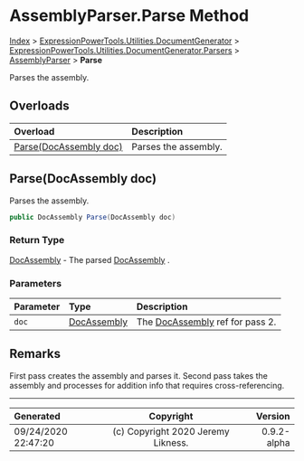 ﻿# AssemblyParser.Parse Method

[Index](../index.md) > [ExpressionPowerTools.Utilities.DocumentGenerator](ExpressionPowerTools.Utilities.DocumentGenerator.a.md) > [ExpressionPowerTools.Utilities.DocumentGenerator.Parsers](ExpressionPowerTools.Utilities.DocumentGenerator.Parsers.n.md) > [AssemblyParser](ExpressionPowerTools.Utilities.DocumentGenerator.Parsers.AssemblyParser.cs.md) > **Parse**

Parses the assembly.

## Overloads

| Overload | Description |
| :-- | :-- |
| [Parse(DocAssembly doc)](#parsedocassembly-doc) | Parses the assembly. |
## Parse(DocAssembly doc)

Parses the assembly.

```csharp
public DocAssembly Parse(DocAssembly doc)
```

### Return Type

 [DocAssembly](ExpressionPowerTools.Utilities.DocumentGenerator.Hierarchy.DocAssembly.cs.md)  - The parsed [DocAssembly](ExpressionPowerTools.Utilities.DocumentGenerator.Hierarchy.DocAssembly.cs.md) .

### Parameters

| Parameter | Type | Description |
| :-- | :-- | :-- |
| `doc` | [DocAssembly](ExpressionPowerTools.Utilities.DocumentGenerator.Hierarchy.DocAssembly.cs.md) | The [DocAssembly](ExpressionPowerTools.Utilities.DocumentGenerator.Hierarchy.DocAssembly.cs.md) ref for pass 2. |


## Remarks

First pass creates the assembly and parses it. Second pass takes the
            assembly and processes for addition info that requires cross-referencing.


---

| Generated | Copyright | Version |
| :-- | :-: | --: |
| 09/24/2020 22:47:20 | (c) Copyright 2020 Jeremy Likness. | 0.9.2-alpha |
